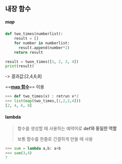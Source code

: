 ## 내장 함수

##### map

````python
def two_times(numberlist):
	result = []
    for number in numberlist:
      result.append(number*2)
    return result
  
result = twon_times([1, 2, 3, 4])
print(result)
````

-> 결과값:[2,4,6,8]



==**<u>map 함수</u>**== 이용

```python
>>> def two_times(x) : retrun x*2
>>> list(map(two_times,[1,2,3,4]))
[2, 4, 6, 8]
```



#### lambda

> 함수를 생성할 때 사용하는 예약어로 **def와 동일한 역할**
>
> 보통 함수를 한줄로 간결하게 만들 때 사용

```python
>>> sum = lambda a,b: a+b
>>> sum(3,4)
7
```

